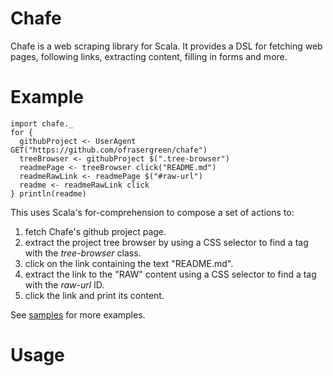 Chafe
=====

Chafe is a web scraping library for Scala. It provides a DSL for fetching web
pages, following links, extracting content, filling in forms and more.

Example
=======

	import chafe._
	for {
	  githubProject <- UserAgent GET("https://github.com/ofrasergreen/chafe")
	  treeBrowser <- githubProject $(".tree-browser")
	  readmePage <- treeBrowser click("README.md")
	  readmeRawLink <- readmePage $("#raw-url")
	  readme <- readmeRawLink click
	} println(readme)

This uses Scala's for-comprehension to compose a set of actions to:

1. fetch Chafe's github project page.
1. extract the project tree browser by using a CSS selector to find a tag with
   the *tree-browser* class.
1. click on the link containing the text "README.md".
1. extract the link to the "RAW" content using a CSS selector to find a tag
   with the *raw-url* ID.
1. click the link and print its content.

See [samples](chafe/tree/master/samples) for more examples.

Usage
=====

